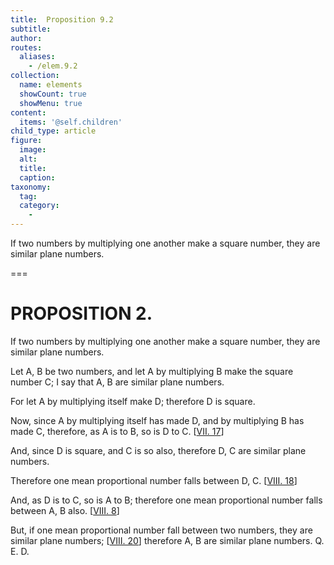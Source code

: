 ```yaml
---
title:  Proposition 9.2
subtitle: 
author:
routes:
  aliases:
    - /elem.9.2
collection:
  name: elements
  showCount: true
  showMenu: true
content:
  items: '@self.children'
child_type: article
figure:
  image:
  alt:
  title:
  caption:
taxonomy:
  tag:
  category:
    - 
---
```


<p>
       <hi rend="ital">If two numbers by multiplying one another make a square number, they are similar plane numbers.</hi>
      </p>

===

<h1>PROPOSITION 2.</h1>
<p>
       <span class="ital">If two numbers by multiplying one another make a square number, they are similar plane numbers.</span>
      </p>

<p>Let <span class="ital">A</span>, <span class="ital">B</span> be two numbers, and let <span class="ital">A</span> by multiplying <span class="ital">B</span> make the square number <span class="ital">C</span>; I say that <span class="ital">A</span>, <span class="ital">B</span> are similar plane numbers. 
      </p>

<p>For let <span class="ital">A</span> by multiplying itself make <span class="ital">D</span>; therefore <span class="ital">D</span> is square. </p>

<p>Now, since <span class="ital">A</span> by multiplying itself has made <span class="ital">D</span>, and by multiplying <span class="ital">B</span> has made <span class="ital">C</span>, therefore, as <span class="ital">A</span> is to <span class="ital">B</span>, so is <span class="ital">D</span> to <span class="ital">C</span>. [<a href="/elem.7.17">VII. 17</a>] </p>

<p>And, since <span class="ital">D</span> is square, and <span class="ital">C</span> is so also, therefore <span class="ital">D</span>, <span class="ital">C</span> are similar plane numbers. </p>

<p>Therefore one mean proportional number falls between <span class="ital">D</span>, <span class="ital">C</span>. [<a href="/elem.8.18">VIII. 18</a>] </p>

<p>And, as <span class="ital">D</span> is to <span class="ital">C</span>, so is <span class="ital">A</span> to <span class="ital">B</span>; therefore one mean proportional number falls between <span class="ital">A</span>, <span class="ital">B</span> also. [<a href="/elem.8.18">VIII. 8</a>] </p>

<p>But, if one mean proportional number fall between two numbers, they are similar plane numbers; [<a href="/elem.8.20">VIII. 20</a>] therefore <span class="ital">A</span>, <span class="ital">B</span> are similar plane numbers. Q. E. D.</p>
